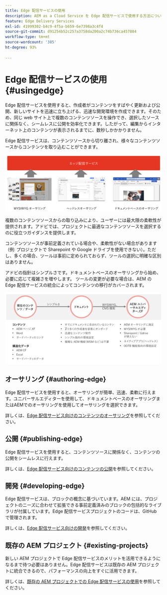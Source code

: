 ```yaml
---
title: Edge 配信サービスの使用
description: AEM as a Cloud Service を Edge 配信サービスで使用する方法について説明します。
feature: Edge Delivery Services
exl-id: 41999302-b4c9-4f5a-b659-6e7398a3c4f4
source-git-commit: d91254b52c257a3758da200a2c74b736ca457884
workflow-type: tm+mt
source-wordcount: '385'
ht-degree: 93%

---
```



# Edge 配信サービスの使用 {#usingedge}

Edge 配信サービスを使用すると、作成者がコンテンツをすばやく更新および公開、新しいサイトを迅速に立ち上げる、迅速な開発環境を作成できます。そのため、同じ web サイト上で複数のコンテンツソースを操作でき、選択したソースに関係なく、シームレスに公開を効率化できます。したがって、編集からインターネット上のコンテンツが表示されるまでに、数秒しかかかりません。

Edge 配信サービスは、コンテンツソースから切り離され、様々なコンテンツソースからコンテンツを取り込むことができます。

![Edge 配信のコンテンツソース](assets/content-sources.png)

複数のコンテンツソースからの取り込みにより、ユーザーには最大限の柔軟性が提供されます。アドビでは、プロジェクトに最適なコンテンツソースを選択するのに役立つガイダンスを提供します。

コンテンツソースが事前定義されている場合や、柔軟性がない場合があります（例: プロジェクトで Sharepoint や Google ドライブを使用できない）。ただし、多くの場合、ツールは事前に定められておらず、ツールの選択に明確な区別はありません。

アドビの指針はシンプルさです。ドキュメントベースのオーサリングから始め、必要に応じて複雑さを増やします。 ツールの変更が必要な場合は、AEM の Edge 配信サービスの統合によってコンテンツの移行がカバーされます。

![コンテンツソースの柔軟性](assets/content-source-flexiblity.png)

## オーサリング {#authoring-edge}

Edge 配信サービスを使用すると、オーサリングが簡単、迅速、柔軟に行えます。ユニバーサルエディターを使用して、ドキュメントベースのオーサリングまたはAEMでのオーサリングを使用してオーサリングを選択できます。

詳しくは、[Edge 配信サービス向けのコンテンツのオーサリング](authoring.md)を参照してください。

## 公開 {#publishing-edge}

Edge 配信サービスを使用すると、コンテンツソースに関係なく、コンテンツの公開をシームレスに行えます。

詳しくは、[Edge 配信サービス向けのコンテンツの公開](publishing.md)を参照してください。

## 開発 {#developing-edge}

Edge 配信サービスは、ブロックの概念に基づいています。AEM には、プロジェクトのニーズに合わせて拡張できる事前定義済みのブロックの包括的なライブラリが付属しています。Edge 配信サービスプロジェクトのコードは、GitHub で管理されます。

詳しくは、[Edge 配信サービス向けの開発](developing.md)を参照してください。

## 既存の AEM プロジェクト {#existing-projects}

新しい AEM プロジェクトで Edge 配信サービスのメリットを活用できるようになるまで待つ必要はありません。Edge 配信サービスは既存の AEM プロジェクトに統合できるので、パフォーマンスの向上をすぐに活用できます。

詳しくは、[既存の AEM プロジェクトでの Edge 配信サービスの使用](existing-projects.md)を参照してください。
